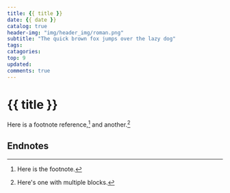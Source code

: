 ```yaml
---
title: {{ title }}
date: {{ date }}
catalog: true
header-img: "img/header_img/roman.png"
subtitle: "The quick brown fox jumps over the lazy dog"
tags:
catagories:
top: 9
updated:
comments: true
---
```


# {{ title }}


Here is a footnote reference,[^1] and another.[^longnote]

## Endnotes

[^1]: Here is the footnote.
[^longnote]: Here's one with multiple blocks.

[label]: <https://> "website title"
